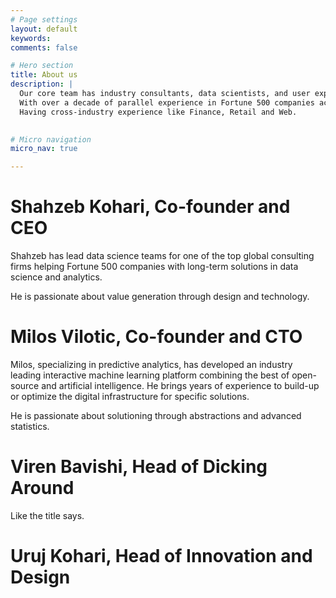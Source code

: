 ```yaml
---
# Page settings
layout: default
keywords:
comments: false

# Hero section
title: About us
description: |
  Our core team has industry consultants, data scientists, and user experience experts.
  With over a decade of parallel experience in Fortune 500 companies across US, Europe, and India.
  Having cross-industry experience like Finance, Retail and Web.
  

# Micro navigation
micro_nav: true

---
```


# Shahzeb Kohari, Co-founder and CEO
Shahzeb has lead data science teams for one of the top global consulting firms helping Fortune 500 companies with long-term solutions in data science and analytics.

He is passionate about value generation through design and technology.


# Milos Vilotic, Co-founder and CTO
Milos, specializing in predictive analytics, has developed an industry leading interactive machine learning platform combining the best of open-source and artificial intelligence. He brings years of experience to build-up or optimize the digital infrastructure for specific solutions.

He is passionate about solutioning through abstractions and advanced statistics.

# Viren Bavishi, Head of Dicking Around
Like the title says.


# Uruj Kohari, Head of Innovation and Design

